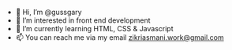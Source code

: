 - 👋 Hi, I’m @gussgary
- 👀 I’m interested in front end development
- 🌱 I’m currently learning HTML, CSS & Javascript
- 📫 You can reach me via my email zikriasmani.work@gmail.com

<!---
gussgary/gussgary is a ✨ special ✨ repository because its `README.md` (this file) appears on your GitHub profile.
You can click the Preview link to take a look at your changes.
--->
